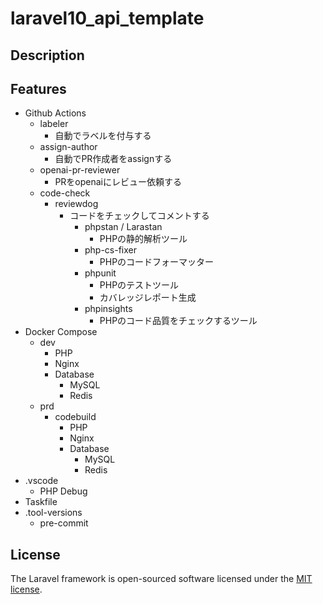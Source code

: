 # laravel10_api_template

## Description

## Features

- Github Actions
  - labeler
    - 自動でラベルを付与する
  - assign-author
    - 自動でPR作成者をassignする
  - openai-pr-reviewer
    - PRをopenaiにレビュー依頼する
  - code-check
    - reviewdog
      - コードをチェックしてコメントする
        - phpstan / Larastan
          - PHPの静的解析ツール
        - php-cs-fixer
          - PHPのコードフォーマッター
        - phpunit
          - PHPのテストツール
          - カバレッジレポート生成
        - phpinsights
          - PHPのコード品質をチェックするツール
- Docker Compose
  - dev
    - PHP
    - Nginx
    - Database
      - MySQL
      - Redis
  - prd
    - codebuild
      - PHP
      - Nginx
      - Database
        - MySQL
        - Redis
- .vscode
  - PHP Debug
- Taskfile
- .tool-versions
  - pre-commit

## License

The Laravel framework is open-sourced software licensed under the [MIT license](https://opensource.org/licenses/MIT).


